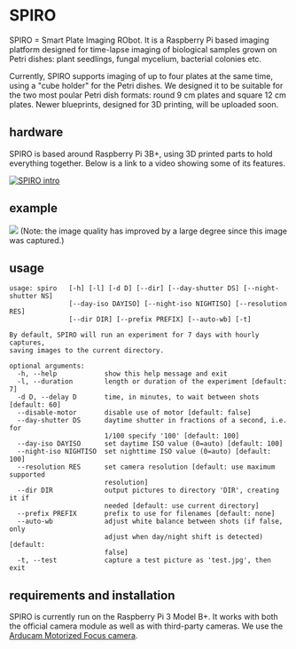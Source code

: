 # SPIRO
SPIRO = Smart Plate Imaging RObot. It is a Raspberry Pi based imaging platform designed for time-lapse imaging of biological samples grown on Petri dishes: plant seedlings, fungal mycelium, bacterial colonies etc.

Currently, SPIRO supports imaging of up to four plates at the same time, using a "cube holder" for the Petri dishes. We designed it to be suitable for the two most poular Petri dish formats: round 9 cm plates and square 12 cm plates. Newer blueprints, designed for 3D printing, will be uploaded soon.

## hardware

SPIRO is based around Raspberry Pi 3B+, using 3D printed parts to hold everything together. Below is a link to a video showing some of its features. 

[![SPIRO intro](http://img.youtube.com/vi/fh5NMvDNjNc/0.jpg)](http://www.youtube.com/watch?v=fh5NMvDNjNc "SPIRO intro")

## example

<img src="https://github.com/jonasoh/web/raw/master/day-cropped-optim.gif">
(Note: the image quality has improved by a large degree since this image was captured.)

## usage

```
usage: spiro   [-h] [-l] [-d D] [--dir] [--day-shutter DS] [--night-shutter NS]
               [--day-iso DAYISO] [--night-iso NIGHTISO] [--resolution RES]
               [--dir DIR] [--prefix PREFIX] [--auto-wb] [-t]

By default, SPIRO will run an experiment for 7 days with hourly captures,
saving images to the current directory.

optional arguments:
  -h, --help            show this help message and exit
  -l, --duration        length or duration of the experiment [default: 7]
  -d D, --delay D       time, in minutes, to wait between shots [default: 60]
  --disable-motor       disable use of motor [default: false]
  --day-shutter DS      daytime shutter in fractions of a second, i.e. for
                        1/100 specify '100' [default: 100]
  --day-iso DAYISO      set daytime ISO value (0=auto) [default: 100]
  --night-iso NIGHTISO  set nighttime ISO value (0=auto) [default: 100]
  --resolution RES      set camera resolution [default: use maximum supported
                        resolution]
  --dir DIR             output pictures to directory 'DIR', creating it if
                        needed [default: use current directory]
  --prefix PREFIX       prefix to use for filenames [default: none]
  --auto-wb             adjust white balance between shots (if false, only
                        adjust when day/night shift is detected) [default:
                        false]
  -t, --test            capture a test picture as 'test.jpg', then exit
```

## requirements and installation

SPIRO is currently run on the Raspberry Pi 3 Model B+. It works with both the official camera module as well as with third-party cameras. We use the [Arducam Motorized Focus camera](http://www.arducam.com/programmable-motorized-focus-camera-raspberry-pi/).
